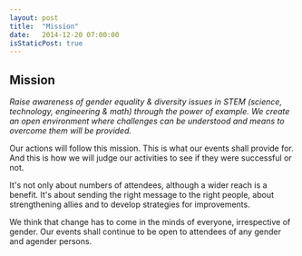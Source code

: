 ```yaml
---
layout: post
title:  "Mission"
date:   2014-12-20 07:00:00
isStaticPost: true
---
```

## Mission

*Raise awareness of gender equality & diversity issues in STEM (science, technology, engineering & math)
through the power of example. We create an open environment where challenges can be understood and means to
overcome them will be provided.*

Our actions will follow this mission. This is what our events shall provide for.
And this is how we will judge our activities to see if they were successful or not.

It's not only about numbers of attendees, although a wider reach is a benefit.
It's about sending the right message to the right people, about strengthening allies
and to develop strategies for improvements.

We think that change has to come in the minds of everyone, irrespective of gender.
Our events shall continue to be open to attendees of any gender and agender persons.
